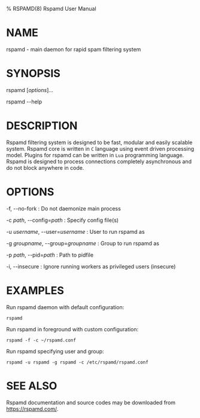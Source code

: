 % RSPAMD(8) Rspamd User Manual

# NAME

rspamd - main daemon for rapid spam filtering system

# SYNOPSIS

rspamd [*options*]...

rspamd --help

# DESCRIPTION

Rspamd filtering system is designed to be fast, modular and easily scalable system. 
Rspamd core is written in `C` language using event driven processing model. 
Plugins for rspamd can be written in `Lua` programming language.
Rspamd is designed to process connections completely asynchronous and do not block anywhere in code.

# OPTIONS

-f, \--no-fork
:	Do not daemonize main process

-c *path*, \--config=*path*
:	Specify config file(s)

-u *username*, \--user=*username*
:	User to run rspamd as

-g *groupname*, \--group=*groupname*
:	Group to run rspamd as

-p *path*, \--pid=*path*
:	Path to pidfile

-i, \--insecure
:	Ignore running workers as privileged users (insecure)

# EXAMPLES

Run rspamd daemon with default configuration:

	rspamd
	
Run rspamd in foreground with custom configuration:

	rspamd -f -c ~/rspamd.conf
	
Run rspamd specifying user and group:

	rspamd -u rspamd -g rspamd -c /etc/rspamd/rspamd.conf

# SEE ALSO

Rspamd documentation and source codes may be downloaded from
<https://rspamd.com/>.